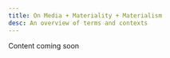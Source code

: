 ```yaml
---
title: On Media + Materiality + Materialism 
desc: An overview of terms and contexts
---
```


Content coming soon
